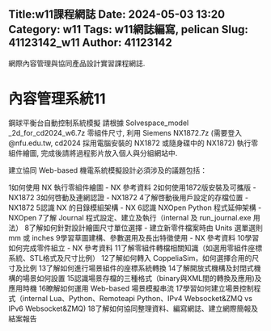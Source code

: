Title:w11課程網誌
Date: 2024-05-03 13:20
Category: w11
Tags: w11網誌編寫, pelican
Slug: 41123142_w11
Author: 41123142
---

網際內容管理與協同產品設計實習課程網誌.

<!-- PELICAN_END_SUMMARY -->

# 內容管理系統11
鋼球平衡台自動控制系統模擬
請根據 Solvespace_model _2d_for_cd2024_w6.7z 零組件尺寸, 利用 Siemens NX1872.7z (需要登入 @nfu.edu.tw, cd2024 採用電腦安裝的 NX1872 或隨身碟中的 NX1872) 執行零組件繪圖, 完成後請將過程影片放入個人與分組網站中.

建立協同 Web-based 機電系統模擬設計必須涉及的議題包括：

1如何使用 NX 執行零組件繪圖 - NX 參考資料
2如何使用1872版安裝及可攜版 - NX1872
3如何啓動及連網認證 - NX1872
4了解啓動後用戶設定的存檔位置 - NX1872
5認識 NX 的目錄模組架構 - NX
6認識 NXOpen Python 程式延伸架構 - NXOpen
7了解 Journal 程式設定、建立及執行（internal 及 run_journal.exe 用法）
8了解如何針對設計繪圖尺寸單位選擇 - 建立新零件檔案時由 Units 選單選則 mm 或 inches
9學習草圖建構、參數選用及長出特徵使用 - NX 參考資料
10學習如何完成零件組立 - NX 參考資料
11了解零組件轉檔相關知識（如選用零組件座標系統、STL格式及尺寸比例）
12了解如何轉入 CoppeliaSim，如何選擇合用的尺寸及比例
13了解如何進行場景組件的座標系統轉換
14了解開放式機構及封閉式機構的場景如何設置
15認識場景存檔的三種格式（binary與XML間的轉換及應用)及應用時機
16瞭解如何運用 Web-based 場景模擬串流
17學習如何建立場景控制程式（internal Lua、Python、Remoteapi Python、IPv4 Websocket&ZMQ vs IPv6 Websocket&ZMQ)
18了解如何協同整理資料、編寫網誌、建立網際簡報及結案報告